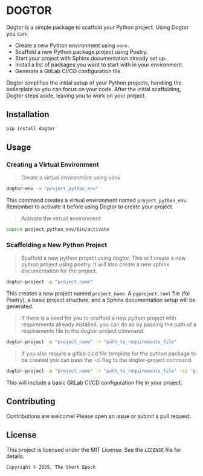 # DOGTOR

Dogtor is a simple package to scaffold your Python project. Using Dogtor you can:

- Create a new Python environment using `venv`.
- Scaffold a new Python package project using Poetry.
- Start your project with Sphinx documentation already set up.
- Install a list of packages you want to start with in your environment.
- Generate a GitLab CI/CD configuration file.

Dogtor simplifies the initial setup of your Python projects, handling the boilerplate so you can focus on your code.  After the initial scaffolding, Dogtor steps aside, leaving you to work on your project.

## Installation

```bash
pip install dogtor
```

## Usage

### Creating a Virtual Environment

> Create a virtual environment using venv

```bash
dogtor-env -e "project_python_env"
```
This command creates a virtual environment named `project_python_env`.  Remember to activate it before using Dogtor to create your project.

> Activate the virtual environment

```bash
source project_python_env/bin/activate
```

### Scaffolding a New Python Project

> Scaffold a new python project using dogtor. This will create a new python project using poetry. It will also create a new sphinx documentation for the project.

```bash
dogtor-project -p "project_name"
```

This creates a new project named `project_name`.  A `pyproject.toml` file (for Poetry), a basic project structure, and a Sphinx documentation setup will be generated.

> If there is a need for you to scaffold a new python project with requirements already installed, you can do so by passing the path of a requirements file to the dogtor-project command.

```bash
dogtor-project -p "project_name" -r "path_to_requirements_file"
```

> If you also require a gitlab cicd file template for the python package to be created you can pass the -ci flag to the dogtor-project command.

```bash
dogtor-project -p "project_name" -r "path_to_requirements_file" -ci 'gitlab'
```

This will include a basic GitLab CI/CD configuration file in your project.

## Contributing

Contributions are welcome! Please open an issue or submit a pull request.

## License

This project is licensed under the MIT License.  See the `LICENSE` file for details.

```Plain Text
Copyright © 2025, The Short Epoch
```
